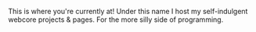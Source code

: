 This is where you're currently at! Under this name I host my self-indulgent webcore projects & pages. For the more silly side of programming.
